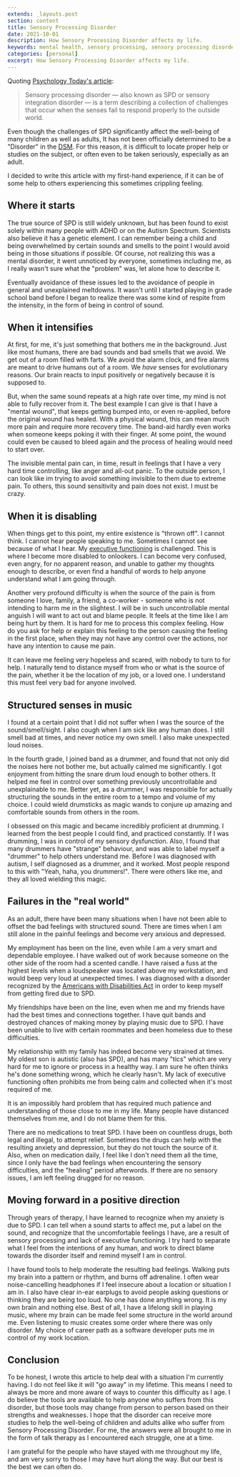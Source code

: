 ```yaml
---
extends: _layouts.post
section: content
title: Sensory Processing Disorder
date: 2021-10-01
description: How Sensory Processing Disorder affects my life.
keywords: mental health, sensory processing, sensory processing disorder
categories: [personal]
excerpt: How Sensory Processing Disorder affects my life.
---
```


Quoting [Psychology Today's article](https://www.psychologytoday.com/us/basics/sensory-processing-disorder):
> Sensory processing disorder — also known as SPD or sensory integration disorder — is a term describing a collection 
> of challenges that occur when the senses fail to respond properly to the outside world.

Even though the challenges of SPD significantly affect the well-being of many children as well as adults, It has not 
been officially determined to be a "Disorder" in the [DSM](https://www.psychiatry.org/psychiatrists/practice/dsm).
For this reason, it is difficult to locate proper help or studies on the subject, or often even to be taken seriously,
especially as an adult.

I decided to write this article with my first-hand experience, if it can be of some help to others experiencing this
sometimes crippling feeling.

## Where it starts
The true source of SPD is still widely unknown, but has been found to exist solely within many people with ADHD or on the
Autism Spectrum. Scientists also believe it has a genetic element. I can remember being a child and being overwhelmed 
by certain sounds and smells to the point I would avoid being in those situations if possible. Of course, not realizing
this was a mental disorder, it went unnoticed by everyone, sometimes including me, as I really wasn't sure what the 
"problem" was, let alone how to describe it.

Eventually avoidance of these issues led to the avoidance of people in general and unexplained meltdowns. It wasn't
until I started playing in grade school band before I began to realize there was some kind of respite from the intensity,
in the form of being in control of sound.

## When it intensifies
At first, for me, it's just something that bothers me in the background. Just like most humans, there are bad sounds and
bad smells that we avoid. We get out of a room filled with farts. We avoid the alarm clock, and fire alarms are meant
to drive humans out of a room. We *have* senses for evolutionary reasons. Our brain reacts to input positively or
negatively because it is supposed to.

But, when the same sound repeats at a high rate over time, my mind is not able to fully recover from it. The best example 
I can give is that I have a "mental wound", that keeps getting bumped into, or even re-applied, before the original 
wound has healed. With a physical wound, this can mean much more pain and require more recovery time. The band-aid
hardly even works when someone keeps poking it with their finger. At some point, the wound could even be caused to bleed
again and the process of healing would need to start over.

The invisible mental pain can, in time, result in feelings that I have a very hard time controlling, like anger and all-out
panic. To the outside person, I can look like im trying to avoid something invisible to them due to extreme pain.
To others, this sound sensitivity and pain does not exist. I must be crazy.

## When it is disabling
When things get to this point, my entire existence is "thrown off". I cannot think. I cannot hear people speaking to me.
Sometimes I cannot see because of what I hear. My [executive functioning](https://en.wikipedia.org/wiki/Executive_functions)
is challenged. This is where I become more disabled to onlookers. I can become very confused, even angry, for no 
apparent reason, and unable to gather my thoughts enough to describe, or even find a handful of words to help
anyone understand what I am going through.

Another very profound difficulty is when the source of the pain is from someone I love, family, a friend, a co-worker - 
someone who is not intending to harm me in the slightest. I will be in such uncontrollable mental anguish I will want 
to act out and blame people. It feels at the time like I am being hurt by them. It is hard for me to process this 
complex feeling. How do you ask for help or explain this feeling to the person causing the feeling in the first place, 
when they may not have any control over the actions, nor have any intention to cause me pain.

It can leave me feeling very hopeless and scared, with nobody to turn to for help. I naturally tend to distance myself 
from who or what is the source of the pain, whether it be the location of my job, or a loved one. I understand this
must feel very bad for anyone involved.

## Structured senses in music
I found at a certain point that I did not suffer when I was the source of the sound/smell/sight. I also cough when I
am sick like any human does. I still smell bad at times, and never notice my own smell. I also make unexpected loud noises.

In the fourth grade, I joined band as a drummer, and found that not only did the noises here not bother me, but actually
calmed me significantly. I got enjoyment from hitting the snare drum loud enough to bother others. It helped me feel
in control over something previously uncontrollable and unexplainable to me. Better yet, as a drummer, I was responsible 
for actually structuring the sounds in the entire room to a tempo and volume of my choice. I could wield drumsticks
as magic wands to conjure up amazing and comfortable sounds from others in the room.

I obsessed on this magic and became incredibly proficient at drumming. I learned from the best people I could find, and
practiced constantly. If I was drumming, I was in control of my sensory dysfunction. Also, I found that many drummers
have "strange" behaviour, and was able to label myself a "drummer" to help others understand me. Before 
I was diagnosed with autism, I self diagnosed as a drummer, and it worked. Most people respond to this with "Yeah, 
haha, you drummers!". There were others like me, and they all loved wielding this magic.

## Failures in the "real world"
As an adult, there have been many situations when I have not been able to offset the bad feelings with structured sound. 
There are times when I am still alone in the painful feelings and become very anxious and depressed.

My employment has been on the line, even while I am a very smart and dependable employee. I have walked out of work
because someone on the other side of the room had a scented candle. I have raised a fuss at the highest levels when
a loudspeaker was located above my workstation, and would beep very loud at unexpected times. I was diagnosed
with a disorder recognized by the [Americans with Disabilities Act](https://www.ada.gov/) in order to keep myself from 
getting fired due to SPD.

My friendships have been on the line, even when me and my friends have had the best times and connections together. 
I have quit bands and destroyed chances of making money by playing music due to SPD. I have been unable to live with 
certain roommates and been homeless due to these difficulties.

My relationship with my family has indeed become very strained at times. My oldest son is autistic (also has SPD), and 
has many "tics" which are very hard for me to ignore or process in a healthy way. I am sure he often thinks he's 
done something wrong, which he clearly hasn't. My lack of executive functioning often prohibits me from being calm and 
collected when it's most required of me.

It is an impossibly hard problem that has required much patience and understanding of those close to me in my life. 
Many people have distanced themselves from me, and I do not blame them for this.

There are no medications to treat SPD. I have been on countless drugs, both legal and illegal, to attempt relief. Sometimes
the drugs can help with the resulting anxiety and depression, but they do not touch the source of it. Also, when on
medication daily, I feel like I don't need them all the time, since I only have the bad feelings when encountering the 
sensory difficulties, and the "healing" period afterwords. If there are no sensory issues, I am left feeling drugged 
for no reason.

## Moving forward in a positive direction
Through years of therapy, I have learned to recognize when my anxiety is due to SPD. I can tell when a sound starts to 
affect me, put a label on the sound, and recognize that the uncomfortable feelings I have, are a result of sensory 
processing and lack of executive functioning. I try hard to separate what I feel from the intentions of any human, 
and work to direct blame towards the disorder itself and remind myself I am in control.

I have found tools to help moderate the resulting bad feelings. Walking puts my brain into a pattern or rhythm, and burns
off adrenaline. I often wear noise-cancelling headphones if I feel insecure about a location or situation I am in. 
I also have clear in-ear earplugs to avoid people asking questions or thinking they are being too loud. No one has done 
anything wrong. It is my own brain and nothing else. Best of all, I have a lifelong skill in playing music, where my 
brain can be made feel some structure in the world around me. Even listening to music creates some order where there
was only disorder. My choice of career path as a software developer puts me in control of my work location.

## Conclusion
To be honest, I wrote this article to help deal with a situation I'm currently having. I do not feel like it will 
"go away" in my lifetime. This means I need to always be more and more aware of ways to counter this difficulty as I
age. I do believe the tools are available to help anyone who suffers from this disorder, but those tools may change
from person to person based on their strengths and weaknesses. I hope that the disorder can receive more studies
to help the well-being of children and adults alike who suffer from Sensory Processing Disorder. For me, the answers 
were all brought to me in the form of talk therapy as I encountered each struggle, one at a time. 

I am grateful for the people who have stayed with me throughout my life, and am very sorry to those I may have hurt 
along the way. But our best is the best we can often do.
